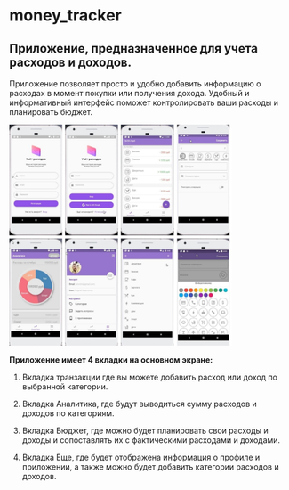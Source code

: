 # money_tracker

## **Приложение, предназначенное для учета расходов и доходов.**

Приложение позволяет просто и удобно добавить информацию о расходах в момент покупки или получения дохода.
Удобный и информативный интерфейс поможет контролировать ваши расходы и планировать бюджет.

<img src="readme\photo.jpg" width="400">
<!-- <img src="readme\login.jpg" width="150">   <img src="readme\registration.jpg" width="150">  <img src="readme\transaction.jpg" width="150">   <img src="readme\profile.jpg" width="150"> -->

**Приложение имеет 4 вкладки на основном экране:**
1. Вкладка транзакции где вы можете добавить расход или доход по выбранной категории.

2. Вкладка Аналитика, где будут выводиться сумму расходов и доходов по категориям.
3. Вкладка Бюджет, где можно будет планировать свои расходы и доходы и сопоставлять их с фактическими расходами и доходами.
4. Вкладка Еще, где будет отображена информация о профиле и приложении, а также можно будет добавить категории расходов и доходов. 

